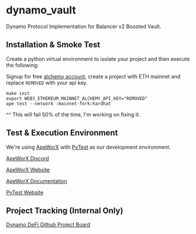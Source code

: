 # dynamo_vault
Dynamo Protocol Implementation for Balancer v2 Boosted Vault.

## Installation & Smoke Test

Create a python virtual environment to isolate your project and then execute the following:

Signup for free [alchemy account](https://www.alchemy.com/), create a project with ETH mainnet and replace `REMOVED` with your api key.

```
make init
export WEB3_ETHEREUM_MAINNET_ALCHEMY_API_KEY="REMOVED"
ape test --network :mainnet-fork:hardhat
```

^^ This will fail 50% of the time, I'm working on fixing it.

## Test & Execution Environment 

We're using [ApeWorX](https://github.com/ApeWorX) with [PyTest](https://github.com/pytest-dev/pytest) as our development environment.

[ApeWorX Discord](https://discord.gg/apeworx)

[ApeWorX Website](https://www.apeworx.io/)

[ApeWorX Documentation](https://docs.apeworx.io/ape/stable/)

[PyTest Website](https://pytest.org)

## Project Tracking (Internal Only)
[Dynamo DeFi Github Project Board](https://github.com/orgs/BiggestLab/projects/6)
